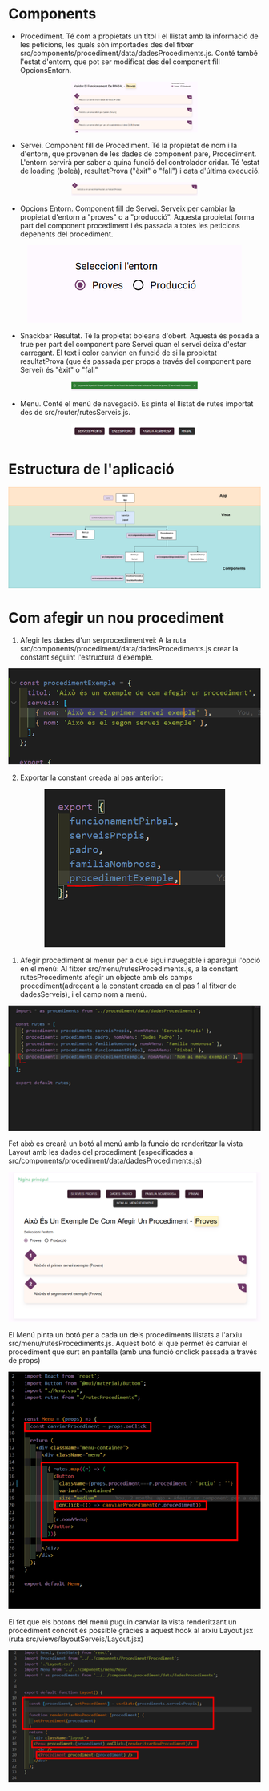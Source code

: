 # Components
- Procediment.  Té com a propietats un títol i el llistat amb la informació de les peticions, les quals són importades des del fitxer src/components/procediment/data/dadesProcediments.js. Conté també l'estat d'entorn, que pot ser modificat des del component fill OpcionsEntorn.

<p align="center">
  <img width="50%" alt="Component Procediment" src="
doc-react/procediment.PNG">
</p>
  
- Servei. Component fill de Procediment. Té la propietat de nom i la d'entorn, que provenen de les dades de component pare, Procediment. L'entorn servirà per saber a quina funció del controlador cridar. Té 'estat de loading (boleà), resultatProva ("èxit" o "fall") i data d'última execució.
  
 <p align="center">
  <img width="50%" alt="Component Servei" src="doc-react/servei.PNG">
</p>

- Opcions Entorn. Component fill de Servei. Serveix per cambiar la propietat d'entorn a "proves" o a "producció". Aquesta propietat forma part del component procediment i és passada a totes les peticions depenents del procediment.
  
 <p align="center">
  <img alt="Component Opcions Entorn" src="doc-react/opcionsEntorn.PNG">
</p>

- Snackbar Resultat. Té la propietat boleana d'obert. Aquestá és posada a true per part del component pare Servei quan el servei deixa d'estar carregant. El text i color canvien en funció de si la propietat resultatProva (que és passada per props a través del component pare Servei) és "èxit" o "fall"
  
 <p align="center">
  <img  width="50%" alt="Component Snackbar resultat" src="doc-react/snackbar-resultat.PNG">
</p>

- Menu. Conté el menú de navegació. Es pinta el llistat de rutes importat des de  src/router/rutesServeis.js.
  
 <p align="center">
  <img  width="50%" alt="Component Menu" src="doc-react/menu.PNG">
</p>


# Estructura de l'aplicació

<p align="center">
  <img alt="Diagrama Aplicació" src="doc-react/PinbalMonitorReact.png">
</p>


# Com afegir un nou procediment

1. Afegir les dades d'un serprocedimentvei:
   A la ruta src/components/procediment/data/dadesProcediments.js crear la constant seguint l'estructura d'exemple.

<p align="center">
  <img alt="Exemple de com afegir dades d'un procediment" src="doc-react/afegir-dades-procediment.PNG">
</p>

2. Exportar la constant creada al pas anterior:


<p align="center">
  <img alt="Exemple d'exportar la constant" src="doc-react/exportar-dades-afegides.PNG">
</p>

1. Afegir procediment al menur per a que sigui navegable i aparegui l'opció en el menú:
   Al fitxer src/menu/rutesProcediments.js, a la constant rutesProcediments afegir un objecte amb els camps procediment(adreçant a la constant creada en el pas 1 al fitxer de dadesServeis),  i el camp nom a menú.

<p align="center">
  <img alt="Exemple d'afegir la ruta al menú" src="doc-react/afegir-a-menu.PNG">
</p>
Fet això es crearà un botó al menú amb la funció de renderitzar la vista Layout amb les dades del procediment (especificades a src/components/procediment/data/dadesProcediments.js)



<p align="center">
  <img alt="Com fer que el menú permeti renderitzar la vista" src="doc-react/exemple-afegir-procediment.PNG">
</p>

El Menú pinta un botó per a cada un dels procediments llistats a l'arxiu src/menu/rutesProcediments.js. Aquest botó el que permet és canviar el procediment que surt en pantalla (amb una funció onclick passada a través de props)
<p align="center">
  <img alt="Com el Layout renderitza el procediment amb les dades corresponents" src="doc-react/menu-codi.PNG">
</p>

El fet que els botons del menú puguin canviar la vista renderitzant un procediment concret és possible gràcies a aquest hook al arxiu Layout.jsx (ruta src/views/layoutServeis/Layout.jsx)

<p align="center">
  <img alt="Resultat que quedaria seguint les passes de l'exemple" src="doc-react/layout-codi.PNG">
</p>
